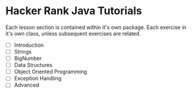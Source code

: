 # Hacker Rank Java Tutorials

Each lesson section is contained within it's own package. Each exercise in it's own class, unless subsequent exercises are related.

- [ ] Introduction
- [ ] Strings
- [ ] BigNumber
- [ ] Data Structures
- [ ] Object Oriented Programming
- [ ] Exception Handling
- [ ] Advanced
